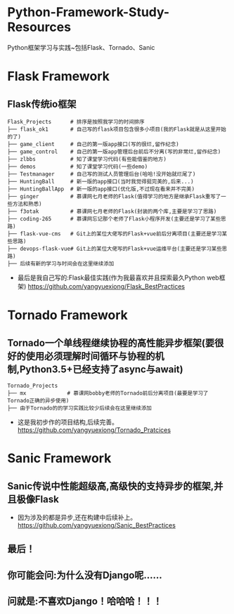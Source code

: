 # Python-Framework-Study-Resources
Python框架学习与实践~包括Flask、Tornado、Sanic

# Flask Framework
## Flask传统io框架
```
Flask_Projects      # 排序是按照我学习的时间排序
├── flask_ok1       # 自己写的flask项目包含很多小项目(我的Flask就是从这里开始的了)
├── game_client     # 自己的第一版app接口(写的很烂,留作纪念)
├── game_control    # 自己的第一版app管理后台前后不分离(写的非常烂,留作纪念)
├── zlbbs           # 知了课堂学习代码(有些能借鉴的地方)
├── demos           # 知了课堂学习代码(一些demo)
├── Testmanager     # 自己写的测试人员管理后台(哈哈!没开始就烂尾了)
├── HuntingBall     # 新一版的app接口(当时我觉得挺完美的,后来...)
├── HuntingBallApp  # 新一版的app接口(优化版,不过现在看来并不完美)
├── ginger          # 慕课网七月老师的Flask(值得学习的地方是继承Flask重写了一些方法和熟悉)
├── f3otak          # 慕课网七月老师的Flask(封装的两个库,主要是学习了思路)
├── coding-265      # 慕课网忘记那个老师了Flask小程序开发(主要还是学习了某些思路)
├── flask-vue-cms   # Git上的某位大佬写的Flask+vue前后分离项目(主要还是学习某些思路)
├── devops-flask-vue# Git上的某位大佬写的Flask+vue运维平台(主要还是学习某些思路)
├── 后续有新的学习与时间会在这里继续添加

```
* 最后是我自己写的:Flask最佳实践(作为我最喜欢并且探索最久Python web框架)
https://github.com/yangyuexiong/Flask_BestPractices


# Tornado Framework
## Tornado一个单线程继续协程的高性能异步框架(要很好的使用必须理解时间循环与协程的机制,Python3.5+已经支持了async与await)
```
Tornado_Projects
├── mx             # 慕课网bobby老师的Tornado前后分离项目(最要是学习了Tornado正确的异步使用)
├── 由于Tornado的的学习实践比较少后续会在这里继续添加
```
* 这是我初步作的项目结构,后续完善。
https://github.com/yangyuexiong/Tornado_Pratcices


# Sanic Framework
## Sanic传说中性能超级高,高级快的支持异步的框架,并且极像Flask
* 因为涉及的都是异步,还在构建中后续补上。
https://github.com/yangyuexiong/Sanic_BestPractices


## 最后！
## 你可能会问:为什么没有Django呢...... 
## 问就是:不喜欢Django！哈哈哈！！！